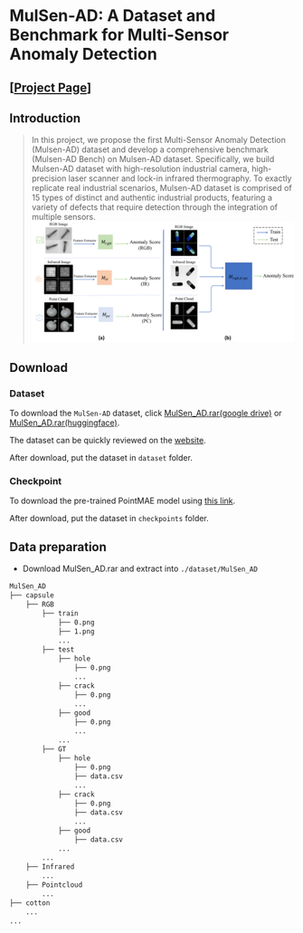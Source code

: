 # MulSen-AD: A Dataset and Benchmark for Multi-Sensor Anomaly Detection
## [[Project Page](https://zzzbbbzzz.github.io/MulSen_AD/index.html)]



## Introduction
> In this project, we propose the first Multi-Sensor Anomaly Detection (Mulsen-AD) dataset and develop a comprehensive benchmark (Mulsen-AD Bench) on Mulsen-AD dataset. Specifically,  we build Mulsen-AD dataset with high-resolution industrial camera, high-precision laser scanner and lock-in infrared thermography. To exactly replicate real industrial scenarios, Mulsen-AD dataset is comprised of 15 types of distinct and authentic industrial products, featuring a variety of defects that require detection through the integration of multiple sensors. 
![piplien](./img/figure1_min.png)



## Download

### Dataset

To download the `MulSen-AD` dataset, click [MulSen_AD.rar(google drive)](https://drive.google.com/file/d/16peKMQ6KYnPK7v-3rFZB3aIHWdqNtQc5/view?usp=drive_link) or [MulSen_AD.rar(huggingface)](https://huggingface.co/datasets/orgjy314159/MulSen_AD/tree/main).

The dataset can be quickly reviewed on the [website](https://zzzbbbzzz.github.io/MulSen_AD/index.html).

After download, put the dataset in `dataset` folder.

### Checkpoint

To download the pre-trained PointMAE model using [this link](https://drive.google.com/file/d/1-wlRIz0GM8o6BuPTJz4kTt6c_z1Gh6LX/view?usp=sharing). 

After download, put the dataset in `checkpoints` folder.


## Data preparation
- Download MulSen_AD.rar and extract into `./dataset/MulSen_AD`
```
MulSen_AD
├── capsule
    ├── RGB
        ├── train
            ├── 0.png
            ├── 1.png
            ...
        ├── test
            ├── hole
                ├── 0.png
                ...
            ├── crack
                ├── 0.png
                ...
            ├── good
                ├── 0.png
                ...
            ...
        ├── GT
            ├── hole
                ├── 0.png
                ├── data.csv
                ...
            ├── crack
                ├── 0.png
                ├── data.csv
                ...
            ├── good
                ├── data.csv
            ...
        ...
    ├── Infrared
        ...
    ├── Pointcloud
        ... 
├── cotton
    ... 
...
```

